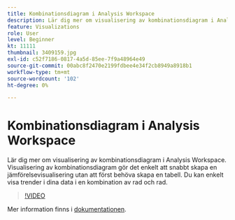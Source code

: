 ```yaml
---
title: Kombinationsdiagram i Analysis Workspace
description: Lär dig mer om visualisering av kombinationsdiagram i Analysis Workspace. Visualisering av kombinationsdiagram gör det enkelt att snabbt skapa en jämförelsevisualisering utan att först behöva skapa en tabell. Du kan enkelt visa trender i dina data i en kombination av rad och rad.
feature: Visualizations
role: User
level: Beginner
kt: 11111
thumbnail: 3409159.jpg
exl-id: c52f7186-0817-4a5d-85ee-7f9a48964e49
source-git-commit: 00abc8f2470e2199fdbee4e34f2cb8949a8918b1
workflow-type: tm+mt
source-wordcount: '102'
ht-degree: 0%

---
```


# Kombinationsdiagram i Analysis Workspace

Lär dig mer om visualisering av kombinationsdiagram i Analysis Workspace. Visualisering av kombinationsdiagram gör det enkelt att snabbt skapa en jämförelsevisualisering utan att först behöva skapa en tabell. Du kan enkelt visa trender i dina data i en kombination av rad och rad.

>[!VIDEO](https://video.tv.adobe.com/v/3409159/?quality=12&learn=on)

Mer information finns i [dokumentationen](https://experienceleague.adobe.com/docs/analytics/analyze/analysis-workspace/visualizations/combo-charts.html?lang=sv-SE).
